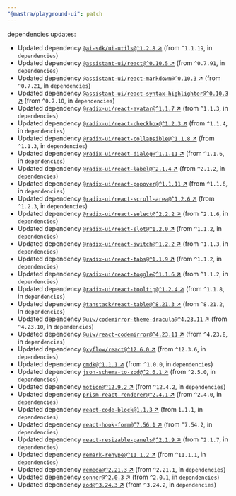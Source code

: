 ```yaml
---
"@mastra/playground-ui": patch
---
```

dependencies updates:
  - Updated dependency [`@ai-sdk/ui-utils@^1.2.8` ↗︎](https://www.npmjs.com/package/@ai-sdk/ui-utils/v/1.2.8) (from `^1.1.19`, in `dependencies`)
  - Updated dependency [`@assistant-ui/react@^0.10.5` ↗︎](https://www.npmjs.com/package/@assistant-ui/react/v/0.10.5) (from `^0.7.91`, in `dependencies`)
  - Updated dependency [`@assistant-ui/react-markdown@^0.10.3` ↗︎](https://www.npmjs.com/package/@assistant-ui/react-markdown/v/0.10.3) (from `^0.7.21`, in `dependencies`)
  - Updated dependency [`@assistant-ui/react-syntax-highlighter@^0.10.3` ↗︎](https://www.npmjs.com/package/@assistant-ui/react-syntax-highlighter/v/0.10.3) (from `^0.7.10`, in `dependencies`)
  - Updated dependency [`@radix-ui/react-avatar@^1.1.7` ↗︎](https://www.npmjs.com/package/@radix-ui/react-avatar/v/1.1.7) (from `^1.1.3`, in `dependencies`)
  - Updated dependency [`@radix-ui/react-checkbox@^1.2.3` ↗︎](https://www.npmjs.com/package/@radix-ui/react-checkbox/v/1.2.3) (from `^1.1.4`, in `dependencies`)
  - Updated dependency [`@radix-ui/react-collapsible@^1.1.8` ↗︎](https://www.npmjs.com/package/@radix-ui/react-collapsible/v/1.1.8) (from `^1.1.3`, in `dependencies`)
  - Updated dependency [`@radix-ui/react-dialog@^1.1.11` ↗︎](https://www.npmjs.com/package/@radix-ui/react-dialog/v/1.1.11) (from `^1.1.6`, in `dependencies`)
  - Updated dependency [`@radix-ui/react-label@^2.1.4` ↗︎](https://www.npmjs.com/package/@radix-ui/react-label/v/2.1.4) (from `^2.1.2`, in `dependencies`)
  - Updated dependency [`@radix-ui/react-popover@^1.1.11` ↗︎](https://www.npmjs.com/package/@radix-ui/react-popover/v/1.1.11) (from `^1.1.6`, in `dependencies`)
  - Updated dependency [`@radix-ui/react-scroll-area@^1.2.6` ↗︎](https://www.npmjs.com/package/@radix-ui/react-scroll-area/v/1.2.6) (from `^1.2.3`, in `dependencies`)
  - Updated dependency [`@radix-ui/react-select@^2.2.2` ↗︎](https://www.npmjs.com/package/@radix-ui/react-select/v/2.2.2) (from `^2.1.6`, in `dependencies`)
  - Updated dependency [`@radix-ui/react-slot@^1.2.0` ↗︎](https://www.npmjs.com/package/@radix-ui/react-slot/v/1.2.0) (from `^1.1.2`, in `dependencies`)
  - Updated dependency [`@radix-ui/react-switch@^1.2.2` ↗︎](https://www.npmjs.com/package/@radix-ui/react-switch/v/1.2.2) (from `^1.1.3`, in `dependencies`)
  - Updated dependency [`@radix-ui/react-tabs@^1.1.9` ↗︎](https://www.npmjs.com/package/@radix-ui/react-tabs/v/1.1.9) (from `^1.1.2`, in `dependencies`)
  - Updated dependency [`@radix-ui/react-toggle@^1.1.6` ↗︎](https://www.npmjs.com/package/@radix-ui/react-toggle/v/1.1.6) (from `^1.1.2`, in `dependencies`)
  - Updated dependency [`@radix-ui/react-tooltip@^1.2.4` ↗︎](https://www.npmjs.com/package/@radix-ui/react-tooltip/v/1.2.4) (from `^1.1.8`, in `dependencies`)
  - Updated dependency [`@tanstack/react-table@^8.21.3` ↗︎](https://www.npmjs.com/package/@tanstack/react-table/v/8.21.3) (from `^8.21.2`, in `dependencies`)
  - Updated dependency [`@uiw/codemirror-theme-dracula@^4.23.11` ↗︎](https://www.npmjs.com/package/@uiw/codemirror-theme-dracula/v/4.23.11) (from `^4.23.10`, in `dependencies`)
  - Updated dependency [`@uiw/react-codemirror@^4.23.11` ↗︎](https://www.npmjs.com/package/@uiw/react-codemirror/v/4.23.11) (from `^4.23.8`, in `dependencies`)
  - Updated dependency [`@xyflow/react@^12.6.0` ↗︎](https://www.npmjs.com/package/@xyflow/react/v/12.6.0) (from `^12.3.6`, in `dependencies`)
  - Updated dependency [`cmdk@^1.1.1` ↗︎](https://www.npmjs.com/package/cmdk/v/1.1.1) (from `^1.0.0`, in `dependencies`)
  - Updated dependency [`json-schema-to-zod@^2.6.1` ↗︎](https://www.npmjs.com/package/json-schema-to-zod/v/2.6.1) (from `^2.5.0`, in `dependencies`)
  - Updated dependency [`motion@^12.9.2` ↗︎](https://www.npmjs.com/package/motion/v/12.9.2) (from `^12.4.2`, in `dependencies`)
  - Updated dependency [`prism-react-renderer@^2.4.1` ↗︎](https://www.npmjs.com/package/prism-react-renderer/v/2.4.1) (from `^2.4.0`, in `dependencies`)
  - Updated dependency [`react-code-block@1.1.3` ↗︎](https://www.npmjs.com/package/react-code-block/v/1.1.3) (from `1.1.1`, in `dependencies`)
  - Updated dependency [`react-hook-form@^7.56.1` ↗︎](https://www.npmjs.com/package/react-hook-form/v/7.56.1) (from `^7.54.2`, in `dependencies`)
  - Updated dependency [`react-resizable-panels@^2.1.9` ↗︎](https://www.npmjs.com/package/react-resizable-panels/v/2.1.9) (from `^2.1.7`, in `dependencies`)
  - Updated dependency [`remark-rehype@^11.1.2` ↗︎](https://www.npmjs.com/package/remark-rehype/v/11.1.2) (from `^11.1.1`, in `dependencies`)
  - Updated dependency [`remeda@^2.21.3` ↗︎](https://www.npmjs.com/package/remeda/v/2.21.3) (from `^2.21.1`, in `dependencies`)
  - Updated dependency [`sonner@^2.0.3` ↗︎](https://www.npmjs.com/package/sonner/v/2.0.3) (from `^2.0.1`, in `dependencies`)
  - Updated dependency [`zod@^3.24.3` ↗︎](https://www.npmjs.com/package/zod/v/3.24.3) (from `^3.24.2`, in `dependencies`)
